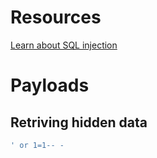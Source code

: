 # Resources
[Learn about SQL injection](https://portswigger.net/web-security/sql-injection)

# Payloads

## Retriving hidden data
```sql
' or 1=1-- -
```
